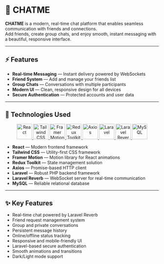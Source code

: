 # 💬 CHATME

**CHATME** is a modern, real-time chat platform that enables seamless communication with friends and connections.  
Add friends, create group chats, and enjoy smooth, instant messaging with a beautiful, responsive interface.

---

## ⚡ Features

- **Real-time Messaging** — Instant delivery powered by WebSockets
- **Friend System** — Add and manage your friends list
- **Group Chats** — Conversations with multiple participants
- **Modern UI** — Clean, responsive design for all devices
- **Secure Authentication** — Protected accounts and user data

---

## 🚀 Technologies Used

<div align="center">

<a href="https://react.dev/" target="_blank">
  <img src="https://cdn.jsdelivr.net/gh/devicons/devicon@latest/icons/react/react-original.svg" alt="React" width="50"/>
</a>
<a href="https://tailwindcss.com/" target="_blank">
  <img src="https://cdn.jsdelivr.net/gh/devicons/devicon@latest/icons/tailwindcss/tailwindcss-original.svg" alt="Tailwind CSS" width="50"/>
</a>
<a href="https://www.framer.com/motion/" target="_blank">
  <img src="https://cdn.worldvectorlogo.com/logos/framer-motion.svg" alt="Framer Motion" width="50"/>
</a>
<a href="https://redux-toolkit.js.org/" target="_blank">
  <img src="https://cdn.jsdelivr.net/gh/devicons/devicon@latest/icons/redux/redux-original.svg" alt="Redux Toolkit" width="50"/>
</a>
<a href="https://axios-http.com/" target="_blank">
  <img src="https://axios-http.com/assets/logo.svg" alt="Axios" width="50"/>
</a>
<a href="https://laravel.com/" target="_blank">
  <img src="https://cdn.jsdelivr.net/gh/devicons/devicon@latest/icons/laravel/laravel-original.svg" alt="Laravel" width="50"/>
</a>
<a href="https://reverb.laravel.com/" target="_blank">
  <img src="https://laravel.com/img/logomark.min.svg" alt="Laravel Reverb" width="50"/>
</a>
<a href="https://www.mysql.com/" target="_blank">
  <img src="https://cdn.jsdelivr.net/gh/devicons/devicon@latest/icons/mysql/mysql-original.svg" alt="MySQL" width="50"/>
</a>

</div>

- **React** — Modern frontend framework
- **Tailwind CSS** — Utility-first CSS framework
- **Framer Motion** — Motion library for React animations
- **Redux Toolkit** — State management solution
- **Axios** — Promise-based HTTP client
- **Laravel** — Robust PHP backend framework
- **Laravel Reverb** — WebSocket server for real-time communication
- **MySQL** — Reliable relational database

---

## ✨ Key Features

- Real-time chat powered by Laravel Reverb
- Friend request management system
- Group and private conversations
- Persistent message history
- Online/offline status tracking
- Responsive and mobile-friendly UI
- Laravel-based secure authentication
- Smooth animations and transitions
- Dark/Light mode support
